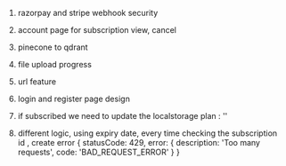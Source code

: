 1. razorpay and stripe webhook security
   <!-- 2. we only check user.isStripe not user.isRazorpay in upload controller -->
   <!-- 3. cancel subscription for razorpay -->
   <!-- 2. maximumPage check -->
   <!-- 3. multiple format docs , epub and url  -->
   <!-- 3. query check -->
2. account page for subscription view, cancel
3. pinecone to qdrant
4. file upload progress
5. url feature
6. login and register page design

7. if subscribed we need to update the localstorage plan : ''

8. different logic, using expiry date, every time checking the subscription id , create error
   {
   statusCode: 429,
   error: { description: 'Too many requests', code: 'BAD_REQUEST_ERROR' }
   }
